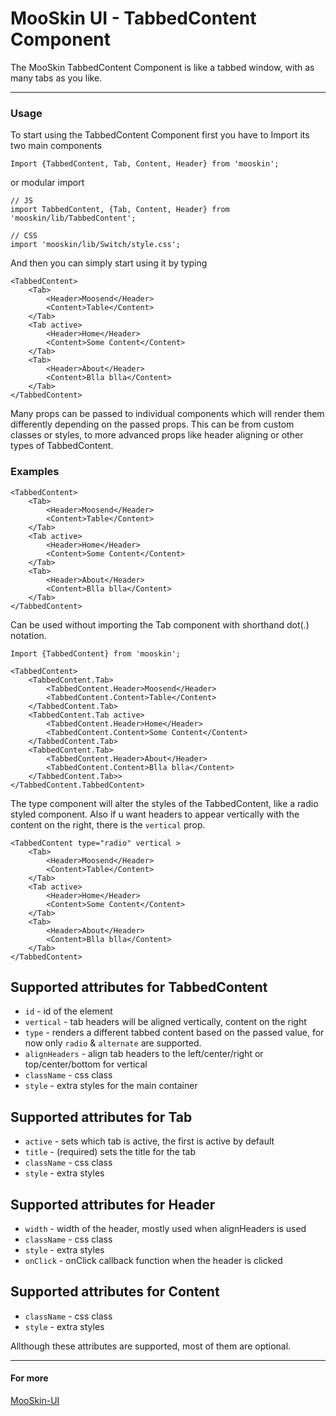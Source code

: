 # MooSkin UI - TabbedContent Component

The MooSkin TabbedContent Component is like a tabbed window, with as many tabs as you like.

___

### Usage

To start using the TabbedContent Component first you have to Import its two main components

```
Import {TabbedContent, Tab, Content, Header} from 'mooskin';
```
or modular import
```
// JS
import TabbedContent, {Tab, Content, Header} from 'mooskin/lib/TabbedContent';

// CSS
import 'mooskin/lib/Switch/style.css';
```

And then you can simply start using it by typing

```
<TabbedContent>
    <Tab>
        <Header>Moosend</Header>
        <Content>Table</Content>
    </Tab>
    <Tab active>
        <Header>Home</Header>
        <Content>Some Content</Content>
    </Tab>
    <Tab>
        <Header>About</Header>
        <Content>Blla blla</Content>
    </Tab>
</TabbedContent>
```

Many props can be passed to individual components which will render them differently depending on the passed props. This can be from custom classes or styles, to more advanced props like header aligning or other types of TabbedContent.

### Examples


```
<TabbedContent>
    <Tab>
        <Header>Moosend</Header>
        <Content>Table</Content>
    </Tab>
    <Tab active>
        <Header>Home</Header>
        <Content>Some Content</Content>
    </Tab>
    <Tab>
        <Header>About</Header>
        <Content>Blla blla</Content>
    </Tab>
</TabbedContent>
```

Can be used without importing the Tab component with shorthand dot(.) notation.

```
Import {TabbedContent} from 'mooskin';

<TabbedContent>
    <TabbedContent.Tab>
        <TabbedContent.Header>Moosend</Header>
        <TabbedContent.Content>Table</Content>
    </TabbedContent.Tab>
    <TabbedContent.Tab active>
        <TabbedContent.Header>Home</Header>
        <TabbedContent.Content>Some Content</Content>
    </TabbedContent.Tab>
    <TabbedContent.Tab>
        <TabbedContent.Header>About</Header>
        <TabbedContent.Content>Blla blla</Content>
    </TabbedContent.Tab>>
</TabbedContent.TabbedContent>
```

The type component will alter the styles of the TabbedContent, like a radio styled component. Also if u want headers to appear vertically with the content on the right, there is the `vertical` prop.

```
<TabbedContent type="radio" vertical >
    <Tab>
        <Header>Moosend</Header>
        <Content>Table</Content>
    </Tab>
    <Tab active>
        <Header>Home</Header>
        <Content>Some Content</Content>
    </Tab>
    <Tab>
        <Header>About</Header>
        <Content>Blla blla</Content>
    </Tab>
</TabbedContent>
```

<div class="playground-doc">

## Supported attributes for TabbedContent

* `id` - id of the element
* `vertical` - tab headers will be aligned vertically, content on the right
* `type` - renders a different tabbed content based on the passed value, for now only `radio` & `alternate` are supported.
* `alignHeaders` - align tab headers to the left/center/right or top/center/bottom for vertical
* `className` - css class
* `style` - extra styles for the main container

## Supported attributes for Tab 

* `active` - sets which tab is active, the first is active by default
* `title` - (required) sets the title for the tab
* `className` - css class
* `style` -  extra styles 

## Supported attributes for Header 

* `width` - width of the header, mostly used when alignHeaders is used
* `className` - css class
* `style` -  extra styles 
* `onClick` - onClick callback function when the header is clicked

## Supported attributes for Content 

* `className` - css class
* `style` -  extra styles 

</div>

Allthough these attributes are supported, most of them are optional.

___

#### For more

[MooSkin-UI](https://github.com/moosend/mooskin-ui)